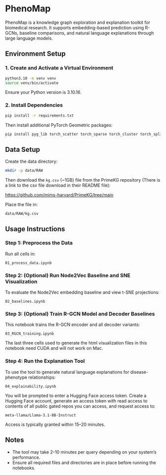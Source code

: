 # PhenoMap

PhenoMap is a knowledge graph exploration and explanation toolkit for biomedical research. It supports embedding-based prediction using R-GCNs, baseline comparisons, and natural language explanations through large language models.

## Environment Setup

### 1. Create and Activate a Virtual Environment

```bash
python3.10 -m venv venv
source venv/bin/activate
```

Ensure your Python version is 3.10.16.

### 2. Install Dependencies

```bash
pip install -r requirements.txt
```

Then install additional PyTorch Geometric packages:

```bash
pip install pyg_lib torch_scatter torch_sparse torch_cluster torch_spline_conv -f https://data.pyg.org/whl/torch-2.5.0+cpu.html
```

## Data Setup

Create the data directory:

```bash
mkdir -p data/RAW
```

Then download the `kg.csv` (~1GB) file from the PrimeKG repository (There is a link to the csv file download in their README file):

https://github.com/mims-harvard/PrimeKG/tree/main

Place the file in:

```
data/RAW/kg.csv
```

## Usage Instructions

### Step 1: Preprocess the Data

Run all cells in:

```
01_process_data.ipynb
```

### Step 2: (Optional) Run Node2Vec Baseline and SNE Visualization

To evaluate the Node2Vec embedding baseline and view t-SNE projections:

```
02_baselines.ipynb
```

### Step 3: (Optional) Train R-GCN Model and Decoder Baselines

This notebook trains the R-GCN encoder and all decoder variants:

```
03_RGCN_training.ipynb
```
The last three cells used to generate the html visualization files in this notebook need CUDA and will not work on Mac.

### Step 4: Run the Explanation Tool

To use the tool to generate natural language explanations for disease-phenotype relationships:

```
04_explainability.ipynb
```

You will be prompted to enter a Hugging Face access token. Create a Hugging Face account, generate an access token with read access to contents of all public gated repos you can access, and request access to:

```
meta-llama/Llama-3.1-8B-Instruct
```

Access is typically granted within 15–20 minutes.

## Notes

- The tool may take 2–10 minutes per query depending on your system’s performance.
- Ensure all required files and directories are in place before running the notebooks.





